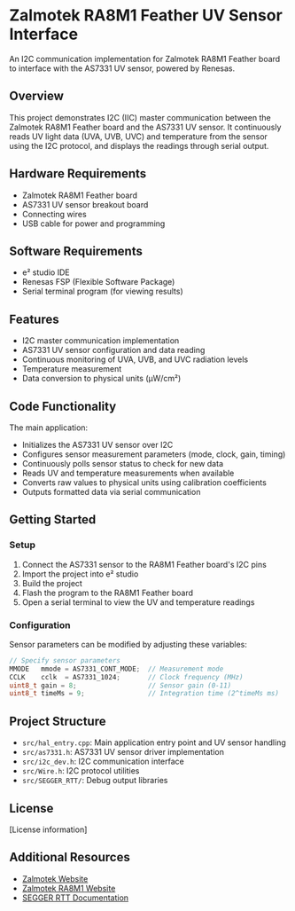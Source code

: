 # Zalmotek RA8M1 Feather UV Sensor Interface

An I2C communication implementation for Zalmotek RA8M1 Feather board to interface with the AS7331 UV sensor, powered by Renesas.

## Overview

This project demonstrates I2C (IIC) master communication between the Zalmotek RA8M1 Feather board and the AS7331 UV sensor. It continuously reads UV light data (UVA, UVB, UVC) and temperature from the sensor using the I2C protocol, and displays the readings through serial output.

## Hardware Requirements

- Zalmotek RA8M1 Feather board
- AS7331 UV sensor breakout board
- Connecting wires
- USB cable for power and programming

## Software Requirements

- e² studio IDE
- Renesas FSP (Flexible Software Package)
- Serial terminal program (for viewing results)

## Features

- I2C master communication implementation
- AS7331 UV sensor configuration and data reading
- Continuous monitoring of UVA, UVB, and UVC radiation levels
- Temperature measurement
- Data conversion to physical units (μW/cm²)

## Code Functionality

The main application:
- Initializes the AS7331 UV sensor over I2C
- Configures sensor measurement parameters (mode, clock, gain, timing)
- Continuously polls sensor status to check for new data
- Reads UV and temperature measurements when available
- Converts raw values to physical units using calibration coefficients
- Outputs formatted data via serial communication

## Getting Started

### Setup

1. Connect the AS7331 sensor to the RA8M1 Feather board's I2C pins
2. Import the project into e² studio
3. Build the project
4. Flash the program to the RA8M1 Feather board
5. Open a serial terminal to view the UV and temperature readings

### Configuration

Sensor parameters can be modified by adjusting these variables:

```c
// Specify sensor parameters
MMODE   mmode = AS7331_CONT_MODE;  // Measurement mode
CCLK    cclk  = AS7331_1024;       // Clock frequency (MHz)
uint8_t gain = 8;                  // Sensor gain (0-11)
uint8_t timeMs = 9;                // Integration time (2^timeMs ms)
```

## Project Structure

- `src/hal_entry.cpp`: Main application entry point and UV sensor handling
- `src/as7331.h`: AS7331 UV sensor driver implementation
- `src/i2c_dev.h`: I2C communication interface
- `src/Wire.h`: I2C protocol utilities
- `src/SEGGER_RTT/`: Debug output libraries

## License

[License information]

## Additional Resources

- [Zalmotek Website](https://zalmotek.com)
- [Zalmotek RA8M1 Website](https://zalmotek.com/products/RA8M1-Feather-SoM/)
- [SEGGER RTT Documentation](https://www.segger.com/products/debug-probes/j-link/technology/about-real-time-transfer/) 